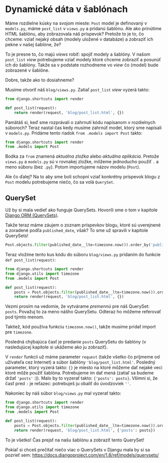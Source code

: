 # Dynamické dáta v šablónach

Máme rozdielne kúsky na svojom mieste: `Post` model je definovaný v `models.py`, máme `post_list` v `views.py` a pridanú šablónu. Ale ako prinútime HTML šablónu, aby zobrazovala náš príspevok? Pretože to je to, čo chceme: vziať nejaký obsah (modely uložené v databáze) a zobraziť ich pekne v našej šablóne, že?

To je presne to, čo majú *views* robiť: spojiť modely a šablóny. V našom `post_list` *view* potrebujeme vziať modely ktoré chceme zobraziť a posunúť ich do šablóny. Takže sa v podstate rozhodneme vo *view* čo (model) bude zobrazené v šablóne.

Dobre, takže ako to dosiahneme?

Musíme otvoriť náš `blog/views.py`. Zatiaľ `post_list` *view* vyzerá takto:

```python
from django.shortcuts import render

def post_list(request):
    return render(request, 'blog/post_list.html', {})
```

Pamätáš si, keď sme rozprávali o zahrnutí kódu napísanom v rozdielnych súboroch? Teraz nastal čas kedy musíme zahrnúť model, ktorý sme napísali v `models.py`. Pridáme tento riadok `from .models import Post` takto:

```python
from django.shortcuts import render
from .models import Post
```

Bodka za `from` znamená *aktuálna zložka* alebo *aktuálna aplikácia*. Pretože `views.py` a `models.py` sú v rovnakej zložke, môžeme jednoducho použiť `.` a meno súboru (bez `.py`). Potom importujeme názov modelu (`Post`).

Ale čo ďalej? Na to aby sme boli schopní vziať konkrétny príspevok blogu z `Post` modelu potrebujeme niečo, čo sa volá `QuerySet`.

## QuerySet

Už by si mala vedieť ako funguje QuerySets. Hovorili sme o tom v kapitole [Django ORM (QuerySets)][1].

 [1]: ../django_orm/README.md

Takže teraz máme záujem o zoznam príspevkov blogu, ktoré sú uverejnené a zoradené podľa `published_date`, však? To sme už spravili v kapitole QuerySets!

```python
Post.objects.filter(published_date__lte=timezone.now()).order_by('published_date')
```

Teraz vložíme tento kus kódu do súboru `blog/views.py` pridaním do funkcie `def post_list(request)`:

```python
from django.shortcuts import render
from django.utils import timezone
from .models import Post

def post_list(request):
    posts = Post.objects.filter(published_date__lte=timezone.now()).order_by('published_date')
    return render(request, 'blog/post_list.html', {})
```

Vezmi prosím na vedomie, že vytvárame *premennú* pre náš QuerySet: `posts`. Považuj to za meno nášho QuerySetu. Odteraz ho môžeme referovať pod týmto menom.

Taktiež, kód používa funkciu `timezone.now()`, takže musíme pridať import pre `timezone`.

Posledná chýbajúca časť je predanie `posts` QuerySetu do šablóny (v nasledujúcej kapitole si ukážeme ako ju zobraziť).

V `render` funkcii už máme parameter `request` (takže všetko čo príjmeme od užívateľa cez Internet) a súbor šablóny `'blog/post_list.html'`. Posledný parameter, ktorý vyzerá takto: `{}` je miesto na ktoré môžeme dať nejaké veci ktoré môže použiť šablóna. Potrebujeme im dať mená (zatiaľ sa budeme držať `'posts'` :)). Malo by to vyzerať takto: `{'posts': posts}`. Všimni si, že časť pred `:` je reťazec: potrebuješ ju obaliť do úvodzoviek `''`.

Nakoniec by náš súbor `blog/views.py` mal vyzerať takto:

```python
from django.shortcuts import render
from django.utils import timezone
from .models import Post

def post_list(request):
    posts = Post.objects.filter(published_date__lte=timezone.now()).order_by('published_date')
    return render(request, 'blog/post_list.html', {'posts': posts})
```

To je všetko! Čas prejsť na našu šablónu a zobraziť tento QuerySet!

Pokiaľ si chceš prečítať niečo viac o QuerySets v Djangu mala by si sa pozrieť sem: https://docs.djangoproject.com/en/1.8/ref/models/querysets/
